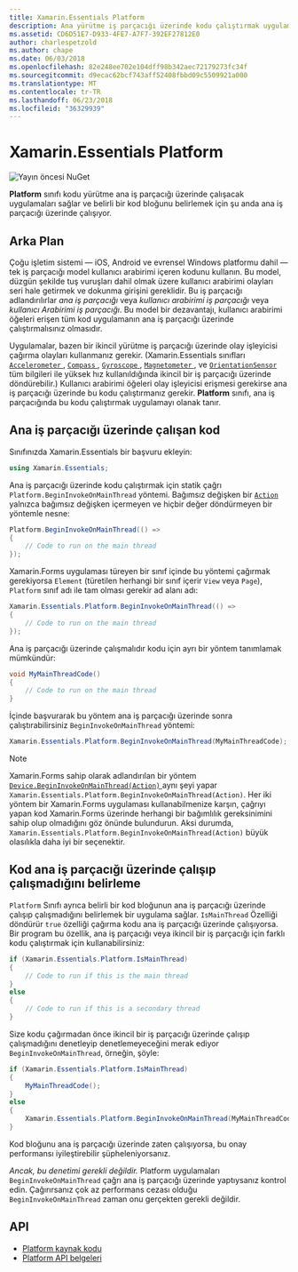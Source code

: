 ```yaml
---
title: Xamarin.Essentials Platform
description: Ana yürütme iş parçacığı üzerinde kodu çalıştırmak uygulamaların Platform sınıfı sağlar.
ms.assetid: CD6D51E7-D933-4FE7-A7F7-392EF27812E0
author: charlespetzold
ms.author: chape
ms.date: 06/03/2018
ms.openlocfilehash: 82e248ee702e104dff98b342aec72179273fc34f
ms.sourcegitcommit: d9ecac62bcf743aff52408fbbd09c5509921a000
ms.translationtype: MT
ms.contentlocale: tr-TR
ms.lasthandoff: 06/23/2018
ms.locfileid: "36329939"
---
```

# <a name="xamarinessentials-platform"></a>Xamarin.Essentials Platform

![Yayın öncesi NuGet](~/media/shared/pre-release.png)

**Platform** sınıfı kodu yürütme ana iş parçacığı üzerinde çalışacak uygulamaları sağlar ve belirli bir kod bloğunu belirlemek için şu anda ana iş parçacığı üzerinde çalışıyor.

## <a name="background"></a>Arka Plan

Çoğu işletim sistemi — iOS, Android ve evrensel Windows platformu dahil — tek iş parçacığı model kullanıcı arabirimi içeren kodunu kullanın. Bu model, düzgün şekilde tuş vuruşları dahil olmak üzere kullanıcı arabirimi olayları seri hale getirmek ve dokunma girişini gereklidir. Bu iş parçacığı adlandırılırlar _ana iş parçacığı_ veya _kullanıcı arabirimi iş parçacığı_ veya _kullanıcı Arabirimi iş parçacığı_. Bu model bir dezavantajı, kullanıcı arabirimi öğeleri erişen tüm kod uygulamanın ana iş parçacığı üzerinde çalıştırmalısınız olmasıdır. 

Uygulamalar, bazen bir ikincil yürütme iş parçacığı üzerinde olay işleyicisi çağırma olayları kullanmanız gerekir. (Xamarin.Essentials sınıfları [ `Accelerometer` ](accelerometer.md), [ `Compass` ](compass.md), [ `Gyroscope` ](gyroscope.md), [ `Magnetometer` ](magnetometer.md), ve [ `OrientationSensor` ](orientation-sensor.md) tüm bilgileri ile yüksek hız kullanıldığında ikincil bir iş parçacığı üzerinde döndürebilir.) Kullanıcı arabirimi öğeleri olay işleyicisi erişmesi gerekirse ana iş parçacığı üzerinde bu kodu çalıştırmanız gerekir. **Platform** sınıfı, ana iş parçacığında bu kodu çalıştırmak uygulamayı olanak tanır.

## <a name="running-code-on-the-main-thread"></a>Ana iş parçacığı üzerinde çalışan kod

Sınıfınızda Xamarin.Essentials bir başvuru ekleyin:

```csharp
using Xamarin.Essentials;
```

Ana iş parçacığı üzerinde kodu çalıştırmak için statik çağrı `Platform.BeginInvokeOnMainThread` yöntemi. Bağımsız değişken bir [ `Action` ](xref:System.Action) yalnızca bağımsız değişken içermeyen ve hiçbir değer döndürmeyen bir yöntemle nesne:

```csharp
Platform.BeginInvokeOnMainThread(() =>
{
    // Code to run on the main thread
});
```

Xamarin.Forms uygulaması türeyen bir sınıf içinde bu yöntemi çağırmak gerekiyorsa `Element` (türetilen herhangi bir sınıf içerir `View` veya `Page`), `Platform` sınıf adı ile tam olması gerekir ad alanı adı:

```csharp
Xamarin.Essentials.Platform.BeginInvokeOnMainThread(() =>
{
    // Code to run on the main thread
});
```

Ana iş parçacığı üzerinde çalışmalıdır kodu için ayrı bir yöntem tanımlamak mümkündür:

```csharp
void MyMainThreadCode()
{
    // Code to run on the main thread
}
```

İçinde başvurarak bu yöntem ana iş parçacığı üzerinde sonra çalıştırabilirsiniz `BeginInvokeOnMainThread` yöntemi:

```csharp
Xamarin.Essentials.Platform.BeginInvokeOnMainThread(MyMainThreadCode);
```

> [!NOTE]
> Xamarin.Forms sahip olarak adlandırılan bir yöntem [ `Device.BeginInvokeOnMainThread(Action)` ](https://docs.microsoft.com/dotnet/api/xamarin.forms.device.begininvokeonmainthread) aynı şeyi yapar `Xamarin.Essentials.Platform.BeginInvokeOnMainThread(Action)`. Her iki yöntem bir Xamarin.Forms uygulaması kullanabilmenize karşın, çağrıyı yapan kod Xamarin.Forms üzerinde herhangi bir bağımlılık gereksinimini sahip olup olmadığını göz önünde bulundurun. Aksi durumda, `Xamarin.Essentials.Platform.BeginInvokeOnMainThread(Action)` büyük olasılıkla daha iyi bir seçenektir.

## <a name="determining-if-code-is-running-on-the-main-thread"></a>Kod ana iş parçacığı üzerinde çalışıp çalışmadığını belirleme

`Platform` Sınıfı ayrıca belirli bir kod bloğunun ana iş parçacığı üzerinde çalışıp çalışmadığını belirlemek bir uygulama sağlar. `IsMainThread` Özelliği döndürür `true` özelliği çağırma kodu ana iş parçacığı üzerinde çalışıyorsa. Bir program bu özellik, ana iş parçacığı veya ikincil bir iş parçacığı için farklı kodu çalıştırmak için kullanabilirsiniz:

```csharp
if (Xamarin.Essentials.Platform.IsMainThread)
{
    // Code to run if this is the main thread
}
else
{
    // Code to run if this is a secondary thread
}
```

Size kodu çağırmadan önce ikincil bir iş parçacığı üzerinde çalışıp çalışmadığını denetleyip denetlemeyeceğini merak ediyor `BeginInvokeOnMainThread`, örneğin, şöyle:

```csharp
if (Xamarin.Essentials.Platform.IsMainThread)
{
    MyMainThreadCode();
}
else
{
    Xamarin.Essentials.Platform.BeginInvokeOnMainThread(MyMainThreadCode);
}
```

Kod bloğunu ana iş parçacığı üzerinde zaten çalışıyorsa, bu onay performansı iyileştirebilir şüpheleniyorsanız.

_Ancak, bu denetimi gerekli değildir._ Platform uygulamaları `BeginInvokeOnMainThread` çağrı ana iş parçacığı üzerinde yaptıysanız kontrol edin. Çağırırsanız çok az performans cezası olduğu `BeginInvokeOnMainThread` zaman onu gerçekten gerekli değildir.

## <a name="api"></a>API

- [Platform kaynak kodu](https://github.com/xamarin/Essentials/tree/master/Xamarin.Essentials/Platform)
- [Platform API belgeleri](xref:Xamarin.Essentials.Platform)
